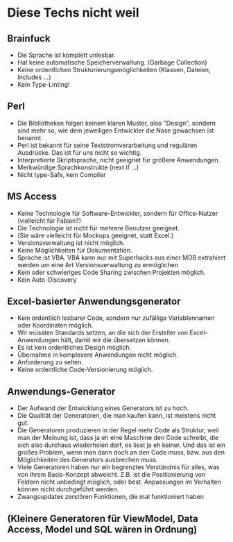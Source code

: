 # Diese Techs nicht weil

## Brainfuck

  - Die Sprache ist komplett unlesbar.
  - Hat keine automatische Speicherverwaltung. (Garbage Collection)
  - Keine ordentlichen Strukturierungsmöglichkeiten (Klassen, Dateien, Includes ...)
  - Kein Type-Linting!

## Perl

  - Die Bibliotheken folgen keinem klaren Muster, also "Design", sondern sind mehr so, wie dem jeweiligen Entwickler die Nase gewachsen ist benannt.
  - Perl ist bekannt für seine Textstromverarbeitung und regulären Ausdrücke. Das ist für uns nicht so wichtig.
  - Interpretierte Skriptsprache, nicht geeignet für größere Anwendungen.
  - Merkwürdige Sprachkonstrukte (next if ...)
  - Nicht type-Safe, kein Compiler
  
## MS Access

  - Keine Technologie für Software-Entwickler, sondern für Office-Nutzer (vielleicht für Fabian?)
  - Die Technologie ist nicht für mehrere Benutzer geeignet.
  - (Sie wäre vielleicht für Mockups geeignet, statt Excel.)
  - Versionsverwaltung ist nicht möglich.
  - Keine Möglichkeiten für Dokumentation.
  - Sprache ist VBA. VBA kann nur mit Superhacks aus einer MDB extrahiert werden um eine Art Versionsverwaltung zu ermöglichen
  - Kein oder schwieriges Code Sharing zwischen Projekten möglich.
  - Kein Auto-Discovery
  
## Excel-basierter Anwendungsgenerator

  - Kein ordentlich lesbarer Code, sondern nur zufällige Variablennamen oder Koordinaten möglich.
  - Wir müssten Standards setzen, an die sich der Ersteller von Excel-Anwendungen hält, damit wir die übersetzen können.
  - Es ist kein ordentliches Design möglich.
  - Übernahme in komplexere Anwendungen nicht möglich.
  - Anforderung zu selten.
  - Keine ordentliche Code-Versionierung möglich.

## Anwendungs-Generator

  - Der Aufwand der Entwicklung eines Generators ist zu hoch.
  - Die Qualität der Generatoren, die man kaufen kann, ist meistens nicht gut.
  - Die Generatoren produzieren in der Regel mehr Code als Struktur, weil man der Meinung ist, 
    dass ja eh eine Maschine den Code schreibt, die sich also durchaus wiederholen darf, es liest ja eh keiner.
    Und das ist ein großes Problem, wenn man dann doch an den Code muss, bzw. aus den Möglichkeiten des Generators
    ausbrechen muss.
  - Viele Generatoren haben nur ein begrenztes Verständnis für alles, was von ihrem Basis-Konzept abweicht. Z.B.
    ist die Positionierung von Feldern nicht unbedingt möglich, oder best. Anpassungen im Verhalten können nicht
    durchgeführt werden.
  - Zwangsupdates zerstören Funktionen, die mal funktioniert haben
  
## (Kleinere Generatoren für ViewModel, Data Access, Model und SQL wären in Ordnung)
  

  
